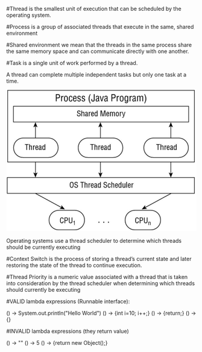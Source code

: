 
#Thread 
is the smallest unit of execution that can be scheduled by the operating system.

#Process 
is a group of associated threads that execute in the same, shared environment

#Shared environment 
we mean that the threads in the same process share the same memory space and can communicate directly with one another.

#Task 
is a single unit of work performed by a thread.

A thread can complete multiple independent tasks but only one task at a time.

![Process](process.png)

Operating systems use a thread scheduler to determine which threads should be currently executing

#Context Switch 
is the process of storing a thread’s current state and later restoring the state of the thread to continue execution.

#Thread Priority 
is a numeric value associated with a thread that is taken into consideration by the thread scheduler when determining which threads should currently be executing

#VALID lambda expressions (Runnable interface):

() -> System.out.println("Hello World")
() -> {int i=10; i++;}
() -> {return;}
() -> {}

#INVALID lambda expressions (they return value)

() -> ""
() -> 5
() -> {return new Object();}

